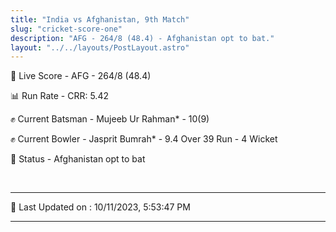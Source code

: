 ```yaml
---
title: "India vs Afghanistan, 9th Match"
slug: "cricket-score-one"
description: "AFG - 264/8 (48.4) - Afghanistan opt to bat."
layout: "../../layouts/PostLayout.astro"
---
```


🔴 Live Score - AFG - 264/8 (48.4)  

📊 Run Rate - CRR: 5.42  

✊ Current Batsman - Mujeeb Ur Rahman* - 10(9)  

✊ Current Bowler - Jasprit Bumrah* - 9.4 Over 39 Run - 4 Wicket  

📑 Status - Afghanistan opt to bat

<br />

***

📝 Last Updated on : 10/11/2023, 5:53:47 PM

***


